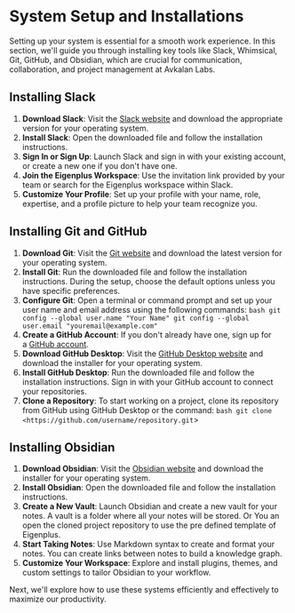 # System Setup and Installations

Setting up your system is essential for a smooth work experience. In this section, we'll guide you through installing key tools like Slack, Whimsical, Git, GitHub, and Obsidian, which are crucial for communication, collaboration, and project management at Avkalan Labs.

## Installing Slack

1. **Download Slack**: Visit the [Slack website](https://slack.com/downloads) and download the appropriate version for your operating system.
2. **Install Slack**: Open the downloaded file and follow the installation instructions.
3. **Sign In or Sign Up**: Launch Slack and sign in with your existing account, or create a new one if you don't have one.
4. **Join the Eigenplus Workspace**: Use the invitation link provided by your team or search for the Eigenplus workspace within Slack.
5. **Customize Your Profile**: Set up your profile with your name, role, expertise, and a profile picture to help your team recognize you.

## Installing Git and GitHub

1. **Download Git**: Visit the [Git website](https://git-scm.com/downloads) and download the latest version for your operating system.
2. **Install Git**: Run the downloaded file and follow the installation instructions. During the setup, choose the default options unless you have specific preferences.
3. **Configure Git**: Open a terminal or command prompt and set up your user name and email address using the following commands: `bash git config --global user.name "Your Name" git config --global user.email "youremail@example.com"`
4. **Create a GitHub Account**: If you don't already have one, sign up for a [GitHub account](https://github.com/).
5. **Download GitHub Desktop**: Visit the [GitHub Desktop website](https://desktop.github.com/) and download the installer for your operating system.
6. **Install GitHub Desktop**: Run the downloaded file and follow the installation instructions. Sign in with your GitHub account to connect your repositories.
7. **Clone a Repository**: To start working on a project, clone its repository from GitHub using GitHub Desktop or the command: `bash git clone <https://github.com/username/repository.git`>

## Installing Obsidian

1. **Download Obsidian**: Visit the [Obsidian website](https://obsidian.md/download) and download the installer for your operating system.
2. **Install Obsidian**: Open the downloaded file and follow the installation instructions.
3. **Create a New Vault**: Launch Obsidian and create a new vault for your notes. A vault is a folder where all your notes will be stored. Or You an open the cloned project repository to use the pre defined template of Eigenplus.
4. **Start Taking Notes**: Use Markdown syntax to create and format your notes. You can create links between notes to build a knowledge graph.
5. **Customize Your Workspace**: Explore and install plugins, themes, and custom settings to tailor Obsidian to your workflow.

Next, we'll explore how to use these systems efficiently and effectively to maximize our productivity.